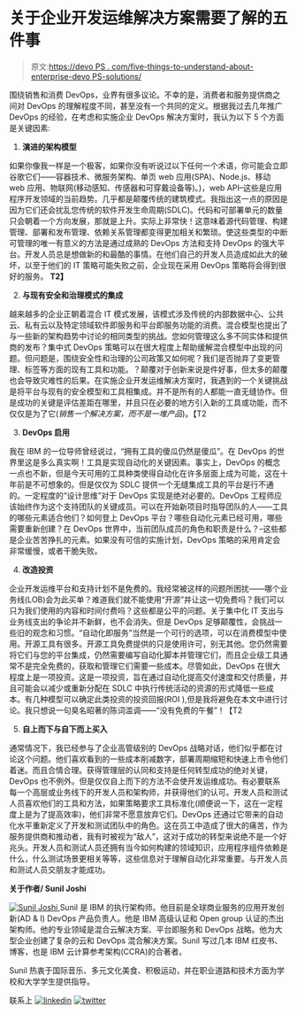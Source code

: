 # 关于企业开发运维解决方案需要了解的五件事

> 原文:[https://devo PS . com/five-things-to-understand-about-enterprise-devo PS-solutions/](https://devops.com/five-things-to-understand-about-enterprise-devops-solutions/)

围绕销售和消费 DevOps，业界有很多议论。不幸的是，消费者和服务提供商之间对 DevOps 的理解程度不同，甚至没有一个共同的定义。根据我过去几年推广 DevOps 的经验，在考虑和实施企业 DevOps 解决方案时，我认为以下 5 个方面是关键因素:

1.  **演进的架构模型**

如果你像我一样是一个极客，如果你没有听说过以下任何一个术语，你可能会立即谷歌它们——容器技术、微服务架构、单页 web 应用(SPA)、Node.js、移动 web 应用、物联网(移动感知、传感器和可穿戴设备等)。)，web API–这些是应用程序开发领域的当前趋势。几乎都是颠覆传统的建筑模式。我指出这一点的原因是因为它们还会扰乱您传统的软件开发生命周期(SDLC)。代码和可部署单元的数量只会朝着一个方向发展，那就是上升。实际上非常快！这意味着源代码管理、构建管理、部署和发布管理、依赖关系管理都变得更加相关和繁琐。使这些类型的中断可管理的唯一有意义的方法是通过成熟的 DevOps 方法和支持 DevOps 的强大平台。开发人员总是想做新的和最酷的事情。在他们自己的开发人员造成如此大的破坏，以至于他们的 IT 策略可能失败之前，企业现在采用 DevOps 策略将会得到很好的服务。 **T2】**

2.  **与现有安全和治理模式的集成**

越来越多的企业正朝着混合 IT 模式发展，该模式涉及传统的内部数据中心、公共云、私有云以及特定领域软件即服务和平台即服务功能的消费。混合模型也提出了与一些新的架构趋势中讨论的相同类型的挑战。您如何管理这么多不同实体和提供商的发布？集中式 DevOps 策略可以在很大程度上帮助缓解混合模型中出现的问题。但问题是，围绕安全性和治理的公司政策又如何呢？我们是否抛弃了变更管理、标签等方面的现有工具和功能。？颠覆对于创新来说是件好事，但太多的颠覆也会导致灾难性的后果。在实施企业开发运维解决方案时，我遇到的一个关键挑战是将平台与现有的安全模型和工具相集成。并不是所有的人都能一直无缝协作。但是成功的关键是评估差距在哪里，并且只在必要的地方引入新的工具或功能，而不仅仅是为了它(*销售一个解决方案，而不是一堆产品*)。【T2

3.  **DevOps 启用**

我在 IBM 的一位导师曾经说过，“拥有工具的傻瓜仍然是傻瓜”。在 DevOps 的世界里这是多么真实啊！工具是实现自动化的关键因素。事实上，DevOps 的概念一点也不新，但是今天可用的工具种类使得自动化在许多层面上成为可能，这在十年前是不可想象的。但是仅仅为 SDLC 提供一个无缝集成工具的平台是行不通的。一定程度的“设计思维”对于 DevOps 实现是绝对必要的。DevOps 工程师应该始终作为这个支持团队的关键成员。可以在开始新项目时指导团队的人——工具的哪些元素适合他们？如何登上 DevOps 平台？哪些自动化元素已经可用，哪些需要重新创建？在 DevOps 世界中，当前团队成员的角色和职责是什么？–这些都是企业苦苦挣扎的元素。如果没有可信的实施计划，DevOps 策略的采用肯定会非常缓慢，或者干脆失败。

4.  **改造投资**

企业开发运维平台和支持计划不是免费的。我经常被这样的问题所困扰——哪个业务线(LOB)会为此买单？难道我们就不能使用“开源”并让这一切免费吗？我们可以只为我们使用的内容和时间付费吗？这些都是公平的问题。关于集中化 IT 支出与业务线支出的争论并不新鲜，也不会消失。但是 DevOps 足够颠覆性，会挑战一些旧的观念和习惯。“自动化即服务”当然是一个可行的选项，可以在消费模型中使用。开源工具有很多。开源工具免费提供的只是使用许可，别无其他。您仍然需要将它们与您的平台集成，仍然需要编写自动化脚本并管理它们，而且企业级工具通常不是完全免费的，获取和管理它们需要一些成本。尽管如此，DevOps 在很大程度上是一项投资。这是一项投资，旨在通过自动化提高交付速度和交付质量，并且可能会以减少或重新分配在 SDLC 中执行传统活动的资源的形式降低一些成本。有几种模型可以确定此类投资的投资回报(ROI ),但是我将避免在本文中进行讨论。我只想说一句臭名昭著的陈词滥调——“没有免费的午餐”！【T2

5.  **自上而下与自下而上买入**

通常情况下，我已经参与了企业高管级别的 DevOps 战略对话，他们似乎都在讨论这个问题。他们喜欢看到的一些成本削减数字，部署周期缩短和快速上市令他们着迷。而且合情合理。获得管理层的认同和支持是任何转型成功的绝对关键，DevOps 也不例外。但是仅仅自上而下的方法不会使开发运维成功。有必要联系每一个高层或业务线下的开发人员和架构师，并获得他们的认可。开发人员和测试人员喜欢他们的工具和方法，如果策略要求工具标准化(顺便说一下，这在一定程度上是为了提高效率)，他们非常不愿意放弃它们。DevOps 还通过它带来的自动化水平重新定义了开发和测试团队中的角色。这在员工中造成了很大的痛苦，作为服务提供商和推动者，我有时被视为“敌人”，这对于成功的转型来说绝不是一个好兆头。开发人员和测试人员还拥有当今如何构建的领域知识，应用程序组件依赖是什么，什么测试场景更相关等等，这些信息对于理解自动化非常重要。与开发人员和测试人员交朋友才能成功。

**关于作者/ Sunil Joshi**

[![Sunil Joshi](../Images/3e0509d87ba6fe486ef39caa3605fcfa.png) ](https://devops.com/wp-content/uploads/2015/07/Sunil-Joshi.png) Sunil 是 IBM 的执行架构师。他目前是全球商业服务的应用开发创新(AD & I) DevOps 产品负责人。他是 IBM 高级认证和 Open group 认证的杰出架构师。他的专业领域是混合云解决方案、平台即服务和 DevOps 战略。他为大型企业创建了复杂的云和 DevOps 混合解决方案。Sunil 写过几本 IBM 红皮书、博客，也是 IBM 云计算参考架构(CCRA)的合著者。

Sunil 热衷于国际音乐、多元文化美食、积极运动，并在职业道路和技术方面为学校和大学学生提供指导。

联系上 [![linkedin](../Images/456db676b88f9564e5cdc9b2caf9a833.png)](https://www.linkedin.com/pub/sunil-joshi/0/24b/224/en) [ ![twitter](../Images/461b7b316da6107c5e5467b56d32e217.png)](https://twitter.com/suniljoshi100)